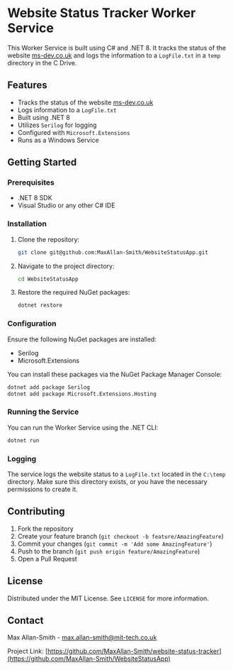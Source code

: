 # Website Status Tracker Worker Service

This Worker Service is built using C# and .NET 8. It tracks the status of the website [ms-dev.co.uk](https://ms-dev.co.uk) and logs the information to a `LogFile.txt` in a `temp` directory in the C Drive.

## Features

- Tracks the status of the website [ms-dev.co.uk](https://ms-dev.co.uk)
- Logs information to a `LogFile.txt`
- Built using .NET 8
- Utilizes `Serilog` for logging
- Configured with `Microsoft.Extensions`
- Runs as a Windows Service

## Getting Started

### Prerequisites

- .NET 8 SDK
- Visual Studio or any other C# IDE

### Installation

1. Clone the repository:

    ```bash
    git clone git@github.com:MaxAllan-Smith/WebsiteStatusApp.git
    ```

2. Navigate to the project directory:

    ```bash
    cd WebsiteStatusApp
    ```

3. Restore the required NuGet packages:

    ```bash
    dotnet restore
    ```

### Configuration

Ensure the following NuGet packages are installed:

- Serilog
- Microsoft.Extensions

You can install these packages via the NuGet Package Manager Console:

```bash
dotnet add package Serilog
dotnet add package Microsoft.Extensions.Hosting
```

### Running the Service

You can run the Worker Service using the .NET CLI:

```bash
dotnet run
```

### Logging

The service logs the website status to a `LogFile.txt` located in the `C:\temp` directory. Make sure this directory exists, or you have the necessary permissions to create it.

## Contributing

1. Fork the repository
2. Create your feature branch (`git checkout -b feature/AmazingFeature`)
3. Commit your changes (`git commit -m 'Add some AmazingFeature'`)
4. Push to the branch (`git push origin feature/AmazingFeature`)
5. Open a Pull Request

## License

Distributed under the MIT License. See `LICENSE` for more information.

## Contact

Max Allan-Smith - [max.allan-smith@mit-tech.co.uk](mailto:max.allan-smith@mit-tech.co.uk)

Project Link: [https://github.com/MaxAllan-Smith/website-status-tracker](https://github.com/MaxAllan-Smith/WebsiteStatusApp)
